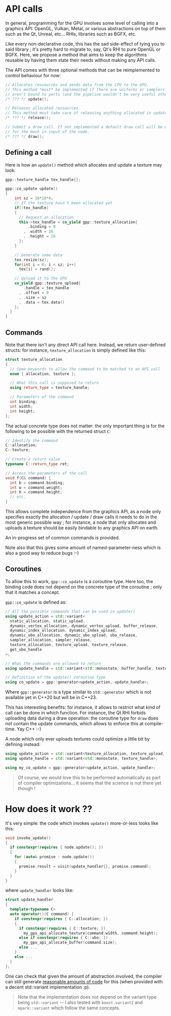 # API calls

In general, programming for the GPU involves some level of calling into a graphics API: OpenGL, Vulkan, Metal, or various abstractions on top of them such as the Qt, Unreal, etc... RHIs, libraries such as BGFX, etc.

Like every non-declarative code, this has the sad side-effect of tying you to said library ; it's pretty hard to migrate to, say, Qt's RHI to pure OpenGL or BGFX.
Here, we propose a method that aims to keep the algorithms reusable by having them state their needs without making any API calls.

The API comes with three optional methods that can be reimplemented to control behaviour for now: 

```cpp
// Allocates ressources and sends data from the CPU to the GPU.
// This method *must* be implemented if there are uniforms or samplers that 
// aren't bound to ports (and the pipeline wouldn't be very useful otherwise)
/* ??? */ update();

// Releases allocated ressources
// This method must take care of releasing anything allocated in update()
/* ??? */ release();

// Submit a draw call. If not implemented a default draw call will be done 
// for the mesh in input of the node.
/* ??? */ draw();
```

## Defining a call

Here is how an `update()` method which allocates and update a texture may look:

```cpp
gpp::texture_handle tex_handle{};

gpp::co_update update()
{
    int sz = 16*16*4;
    // If the texture hasn't been allocated yet
    if(!tex_handle)
    {
      // Request an allocation
      this->tex_handle = co_yield gpp::texture_allocation{
          .binding = 0
        , .width = 16
        , .height = 16
      };
    }

    // Generate some data
    tex.resize(sz);
    for(int i = 0; i < sz; i++)
      tex[i] = rand();

    // Upload it to the GPU
    co_yield gpp::texture_upload{
        .handle = tex_handle
      , .offset = 0
      , .size = sz
      , .data = tex.data()
    };
  }
}
```

## Commands
Note that there isn't any direct API call here. Instead, we return user-defined structs: 
for instance, `texture_allocation` is simply defined like this:

```cpp
struct texture_allocation
{
  // Some keywords to allow the command to be matched to an API call
  enum { allocation, texture };

  // What this call is supposed to return
  using return_type = texture_handle;

  // Parameters of the command
  int binding;
  int width;
  int height;
};
```

The actual concrete type does not matter: the only important thing is for the following to be possible with the returned struct `C`:

```cpp
// Identify the command
C::allocation; 
C::texture;

// Create a return value
typename C::return_type ret;

// Access the parameters of the call
void f(C& command) {
  int b = command.binding;
  int w = command.weight;
  int h = command.height;
  // etc.
}
```

This allows complete independence from the graphics API, as a node only specifies exactly the allocation / update / draw calls it needs to do in the most generic possible way ; for instance, a node that only allocates and uploads a texture should be easily bindable to any graphics API on earth.

An in-progress set of common commands is provided.

Note also that this gives some amount of named-parameter-ness which is also a good way to reduce bugs :-)

## Coroutines

To allow this to work, `gpp::co_update` is a coroutine type.
Here too, the binding code does not depend on the concrete type of the coroutine ; only that it matches a concept.

`gpp::co_update` is defined as:

```cpp
// All the possible commands that can be used in update()
using update_action = std::variant<
  static_allocation, static_upload,
  dynamic_vertex_allocation, dynamic_vertex_upload, buffer_release,
  dynamic_index_allocation, dynamic_index_upload,
  dynamic_ubo_allocation, dynamic_ubo_upload, ubo_release,
  sampler_allocation, sampler_release,
  texture_allocation, texture_upload, texture_release,
  get_ubo_handle
>;

// What the commands are allowed to return
using update_handle = std::variant<std::monostate, buffer_handle, texture_handle, sampler_handle>;

// Definition of the update() coroutine type
using co_update = gpp::generator<update_action, update_handle>;
```

Where `gpp::generator` is a type similar to `std::generator` which is not available yet in C++20 but will be in C++23.

This has interesting benefits: for instance, it allows to restrict what kind of call can be done in which function.
For instance, the Qt RHI forbids uploading data during a draw operation: the coroutine type for `draw` does not contain 
the update commands, which allows to enforce this at compile-time. Yay C++ :-)

A node which only ever uploads textures could optimize a little bit by defining instead: 

```cpp
using update_action = std::variant<texture_allocation, texture_upload, texture_release>;
using update_handle = std::variant<std::monostate, texture_handle>;

using my_co_update = gpp::generator<update_action, update_handle>;
```

> Of course, we would love this to be performed automatically as part of compiler optimizations... it seems that the science is not there yet though !

# How does it work ??

It's very simple: the code which invokes `update()` more-or-less looks like this:

```cpp
void invoke_update()
{
  if constexpr(requires { node.update(); })
  {
    for (auto& promise : node.update())
    {
      promise.result = visit(update_handler{}, promise.command);
    }
  }
}
```

where `update_handler` looks like:

```cpp
struct update_handler
{
  template<typename C>
  auto operator()(C command) {
    if constexpr(requires { C::allocation; })
    {
      if constexpr(requires { C::texture; })
        my_gpu_api_allocate_texture(command.width, command.height);
      else if constexpr(requires { C::ubo; })
        my_gpu_api_allocate_buffer(command.size);
      else ...
    }
    else ...
  }
};
```

One can check that given the amount of abstraction involved, the compiler can still generate [reasonable amounts of code](https://gcc.godbolt.org/z/rcqT91d7f) for this (when provided with a decent std::variant implementation :p).


> Note that the implementation does not depend on the variant type being `std::variant` -- I also tested with `boost.variant2` and `mpark::variant` which follow the same concepts.
